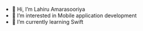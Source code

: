 - 👋 Hi, I’m Lahiru Amarasooriya
- 👀 I’m interested in Mobile application development
- 🌱 I’m currently learning Swift
